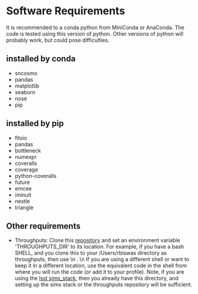 # Software Requirements
It is recommended to a conda python from MiniConda or AnaConda. The code is tested using this version of python. Other versions of python will probably work, but could pose difficulties.
## installed by conda
- sncosmo
- pandas
- matplotlib
- seaborn
- nose
- pip

## installed by pip
- fitsio
- pandas
- bottleneck
- numexpr
- coveralls
- coverage
- python-coveralls
- future
- emcee
- iminuit
- nestle
- triangle

## Other requirements
- Throughputs: Clone this [repository](https://github.com/lsst/throughputs) and set an environment variable 'THROUGHPUTS_DIR' to its location. For example, if you have a bash SHELL, and you clone this to your /Users/rbiswas directory as throughputs, then use \n . \n If you are using a different shell or want to keep it in a different location, use the equivalent code in the shell from where you will run the code (or add it to your profile). Note, if you are using the [lsst sims_stack](https://confluence.lsstcorp.org/display/SIM/Catalogs+and+MAF), then you already have this directory, and setting up the sims stack or the throughputs repository will be sufficient.
